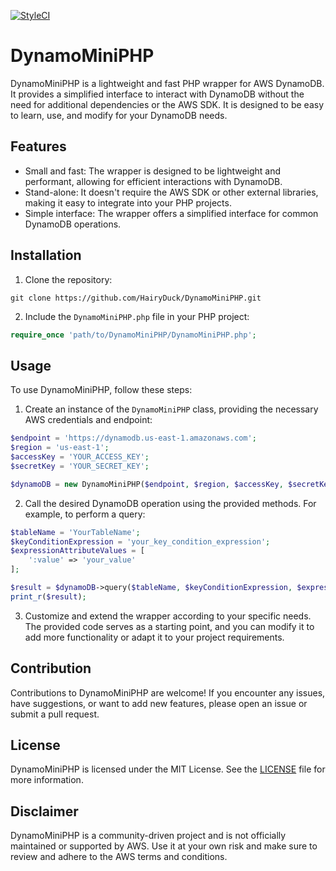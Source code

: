[![StyleCI](https://github.styleci.io/repos/642356696/shield?branch=main)](https://github.styleci.io/repos/642356696?branch=main)

# DynamoMiniPHP

DynamoMiniPHP is a lightweight and fast PHP wrapper for AWS DynamoDB. It provides a simplified interface to interact with DynamoDB without the need for additional dependencies or the AWS SDK. It is designed to be easy to learn, use, and modify for your DynamoDB needs.

## Features

- Small and fast: The wrapper is designed to be lightweight and performant, allowing for efficient interactions with DynamoDB.
- Stand-alone: It doesn't require the AWS SDK or other external libraries, making it easy to integrate into your PHP projects.
- Simple interface: The wrapper offers a simplified interface for common DynamoDB operations.

## Installation

1. Clone the repository:

```
git clone https://github.com/HairyDuck/DynamoMiniPHP.git
```

2. Include the `DynamoMiniPHP.php` file in your PHP project:

```php
require_once 'path/to/DynamoMiniPHP/DynamoMiniPHP.php';
```

## Usage

To use DynamoMiniPHP, follow these steps:

1. Create an instance of the `DynamoMiniPHP` class, providing the necessary AWS credentials and endpoint:

```php
$endpoint = 'https://dynamodb.us-east-1.amazonaws.com';
$region = 'us-east-1';
$accessKey = 'YOUR_ACCESS_KEY';
$secretKey = 'YOUR_SECRET_KEY';

$dynamoDB = new DynamoMiniPHP($endpoint, $region, $accessKey, $secretKey);
```

2. Call the desired DynamoDB operation using the provided methods. For example, to perform a query:

```php
$tableName = 'YourTableName';
$keyConditionExpression = 'your_key_condition_expression';
$expressionAttributeValues = [
    ':value' => 'your_value'
];

$result = $dynamoDB->query($tableName, $keyConditionExpression, $expressionAttributeValues);
print_r($result);
```

3. Customize and extend the wrapper according to your specific needs. The provided code serves as a starting point, and you can modify it to add more functionality or adapt it to your project requirements.

## Contribution

Contributions to DynamoMiniPHP are welcome! If you encounter any issues, have suggestions, or want to add new features, please open an issue or submit a pull request.

## License

DynamoMiniPHP is licensed under the MIT License. See the [LICENSE](LICENSE) file for more information.

## Disclaimer

DynamoMiniPHP is a community-driven project and is not officially maintained or supported by AWS. Use it at your own risk and make sure to review and adhere to the AWS terms and conditions.
